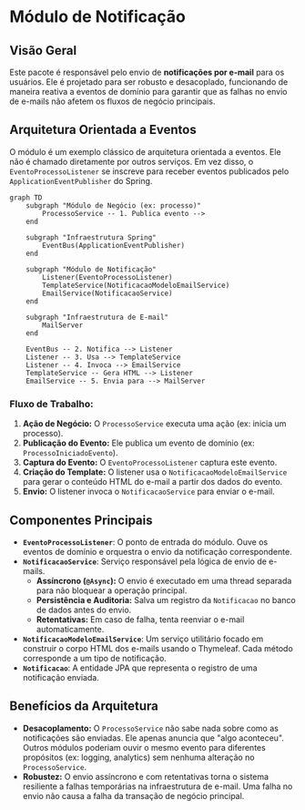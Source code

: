 # Módulo de Notificação

## Visão Geral
Este pacote é responsável pelo envio de **notificações por e-mail** para os usuários. Ele é projetado para ser robusto e desacoplado, funcionando de maneira reativa a eventos de domínio para garantir que as falhas no envio de e-mails não afetem os fluxos de negócio principais.

## Arquitetura Orientada a Eventos
O módulo é um exemplo clássico de arquitetura orientada a eventos. Ele não é chamado diretamente por outros serviços. Em vez disso, o `EventoProcessoListener` se inscreve para receber eventos publicados pelo `ApplicationEventPublisher` do Spring.

```mermaid
graph TD
    subgraph "Módulo de Negócio (ex: processo)"
        ProcessoService -- 1. Publica evento -->
    end

    subgraph "Infraestrutura Spring"
        EventBus(ApplicationEventPublisher)
    end

    subgraph "Módulo de Notificação"
        Listener(EventoProcessoListener)
        TemplateService(NotificacaoModeloEmailService)
        EmailService(NotificacaoService)
    end

    subgraph "Infraestrutura de E-mail"
        MailServer
    end

    EventBus -- 2. Notifica --> Listener
    Listener -- 3. Usa --> TemplateService
    Listener -- 4. Invoca --> EmailService
    TemplateService -- Gera HTML --> Listener
    EmailService -- 5. Envia para --> MailServer
```

### Fluxo de Trabalho:
1.  **Ação de Negócio:** O `ProcessoService` executa uma ação (ex: inicia um processo).
2.  **Publicação do Evento:** Ele publica um evento de domínio (ex: `ProcessoIniciadoEvento`).
3.  **Captura do Evento:** O `EventoProcessoListener` captura este evento.
4.  **Criação do Template:** O listener usa o `NotificacaoModeloEmailService` para gerar o conteúdo HTML do e-mail a partir dos dados do evento.
5.  **Envio:** O listener invoca o `NotificacaoService` para enviar o e-mail.

## Componentes Principais
- **`EventoProcessoListener`**: O ponto de entrada do módulo. Ouve os eventos de domínio e orquestra o envio da notificação correspondente.
- **`NotificacaoService`**: Serviço responsável pela lógica de envio de e-mails.
  - **Assíncrono (`@Async`):** O envio é executado em uma thread separada para não bloquear a operação principal.
  - **Persistência e Auditoria:** Salva um registro da `Notificacao` no banco de dados antes do envio.
  - **Retentativas:** Em caso de falha, tenta reenviar o e-mail automaticamente.
- **`NotificacaoModeloEmailService`**: Um serviço utilitário focado em construir o corpo HTML dos e-mails usando o Thymeleaf. Cada método corresponde a um tipo de notificação.
- **`Notificacao`**: A entidade JPA que representa o registro de uma notificação enviada.

## Benefícios da Arquitetura
- **Desacoplamento:** O `ProcessoService` não sabe nada sobre como as notificações são enviadas. Ele apenas anuncia que "algo aconteceu". Outros módulos poderiam ouvir o mesmo evento para diferentes propósitos (ex: logging, analytics) sem nenhuma alteração no `ProcessoService`.
- **Robustez:** O envio assíncrono e com retentativas torna o sistema resiliente a falhas temporárias na infraestrutura de e-mail. Uma falha no envio não causa a falha da transação de negócio principal.